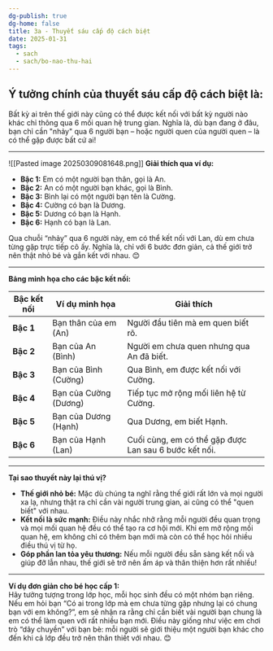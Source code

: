 ```yaml
---
dg-publish: true
dg-home: false
title: 3a - Thuyết sáu cấp độ cách biệt
date: 2025-01-31
tags:
  - sach
  - sach/bo-nao-thu-hai
---
```


## Ý tưởng chính của thuyết sáu cấp độ cách biệt là:  
Bất kỳ ai trên thế giới này cũng có thể được kết nối với bất kỳ người nào khác chỉ thông qua 6 mối quan hệ trung gian. Nghĩa là, dù bạn đang ở đâu, bạn chỉ cần "nhảy" qua 6 người bạn – hoặc người quen của người quen – là có thể gặp được bất cứ ai!

---
![[Pasted image 20250309081648.png]]
**Giải thích qua ví dụ:**

- **Bậc 1:** Em có một người bạn thân, gọi là An.
- **Bậc 2:** An có một người bạn khác, gọi là Bình.
- **Bậc 3:** Bình lại có một người bạn tên là Cường.
- **Bậc 4:** Cường có bạn là Dương.
- **Bậc 5:** Dương có bạn là Hạnh.
- **Bậc 6:** Hạnh có bạn là Lan.

Qua chuỗi “nhảy” qua 6 người này, em có thể kết nối với Lan, dù em chưa từng gặp trực tiếp cô ấy. Nghĩa là, chỉ với 6 bước đơn giản, cả thế giới trở nên thật nhỏ bé và gắn kết với nhau. 😊

---

**Bảng minh họa cho các bậc kết nối:**

|**Bậc kết nối**|**Ví dụ minh họa**|**Giải thích**|
|---|---|---|
|**Bậc 1**|Bạn thân của em (An)|Người đầu tiên mà em quen biết rõ.|
|**Bậc 2**|Bạn của An (Bình)|Người em chưa quen nhưng qua An đã biết.|
|**Bậc 3**|Bạn của Bình (Cường)|Qua Bình, em được kết nối với Cường.|
|**Bậc 4**|Bạn của Cường (Dương)|Tiếp tục mở rộng mối liên hệ từ Cường.|
|**Bậc 5**|Bạn của Dương (Hạnh)|Qua Dương, em biết Hạnh.|
|**Bậc 6**|Bạn của Hạnh (Lan)|Cuối cùng, em có thể gặp được Lan sau 6 bước kết nối.|

---

**Tại sao thuyết này lại thú vị?**

- **Thế giới nhỏ bé:** Mặc dù chúng ta nghĩ rằng thế giới rất lớn và mọi người xa lạ, nhưng thật ra chỉ cần vài người trung gian, ai cũng có thể "quen biết" với nhau.
- **Kết nối là sức mạnh:** Điều này nhắc nhở rằng mỗi người đều quan trọng và mọi mối quan hệ đều có thể tạo ra cơ hội mới. Khi em mở rộng mối quan hệ, em không chỉ có thêm bạn mới mà còn có thể học hỏi nhiều điều thú vị từ họ.
- **Góp phần lan tỏa yêu thương:** Nếu mỗi người đều sẵn sàng kết nối và giúp đỡ lẫn nhau, thế giới sẽ trở nên ấm áp và thân thiện hơn rất nhiều!

---

**Ví dụ đơn giản cho bé học cấp 1:**  
Hãy tưởng tượng trong lớp học, mỗi học sinh đều có một nhóm bạn riêng. Nếu em hỏi bạn “Có ai trong lớp mà em chưa từng gặp nhưng lại có chung bạn với em không?”, em sẽ nhận ra rằng chỉ cần biết vài người bạn chung là em có thể làm quen với rất nhiều bạn mới. Điều này giống như việc em chơi trò “dây chuyền” với bạn bè: mỗi người sẽ giới thiệu một người bạn khác cho đến khi cả lớp đều trở nên thân thiết với nhau. 😊
